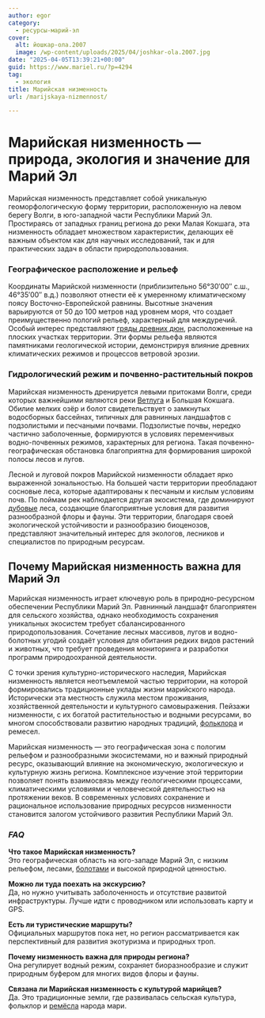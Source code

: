 ```yaml
---
author: egor
category:
  - ресурсы-марий-эл
cover:
  alt: йошкар-ола.2007
  image: /wp-content/uploads/2025/04/joshkar-ola.2007.jpg
date: "2025-04-05T13:39:21+00:00"
guid: https://www.mariel.ru/?p=4294
tag:
  - экология
title: Марийская низменность
url: /marijskaya-nizmennost/

---
```

# Марийская низменность — природа, экология и значение для Марий Эл

Марийская низменность представляет собой уникальную геоморфологическую форму территории, расположенную на левом берегу Волги, в юго-западной части Республики Марий Эл. Простираясь от западных границ региона до реки Малая Кокшага, эта низменность обладает множеством характеристик, делающих её важным объектом как для научных исследований, так и для практических задач в области природопользования.

### Географическое расположение и рельеф

Координаты Марийской низменности (приблизительно 56°30′00″ с.ш., 46°35′00″ в.д.) позволяют отнести её к умеренному климатическому поясу Восточно-Европейской равнины. Высотные значения варьируются от 50 до 100 метров над уровнем моря, что создает преимущественно пологий рельеф, характерный для междуречий. Особый интерес представляют [гряды древних дюн](/pamyatnik-prirody-respublikanskogo-znacheniya-karman-kuryk/), расположенные на плоских участках территории. Эти формы рельефа являются памятниками геологической истории, демонстрируя влияние древних климатических режимов и процессов ветровой эрозии.

### Гидрологический режим и почвенно-растительный покров

Марийская низменность дренируется левыми притоками Волги, среди которых важнейшими являются реки [Ветлуга](/vetryanaya-melnicza-xix-veka/) и Большая Кокшага. Обилие мелких озёр и болот свидетельствует о замкнутых водосборных бассейнах, типичных для равнинных ландшафтов с подзолистыми и песчаными почвами. Подзолистые почвы, нередко частично заболоченные, формируются в условиях переменчивых водно-почвенных режимов, характерных для региона. Такая почвенно-географическая обстановка благоприятна для формирования широкой полосы лесов и лугов.

Лесной и луговой покров Марийской низменности обладает ярко выраженной зональностью. На большей части территории преобладают сосновые леса, которые адаптированы к песчаным и кислым условиям почв. По поймам рек наблюдается другая экосистема, где доминируют [дубовые](/dubovaya-roshha/) леса, создающие благоприятные условия для развития разнообразной флоры и фауны. Эти территории, благодаря своей экологической устойчивости и разнообразию биоценозов, представляют значительный интерес для экологов, лесников и специалистов по природным ресурсам.

## **Почему Марийская низменность важна для Марий Эл**

Марийская низменность играет ключевую роль в природно-ресурсном обеспечении Республики Марий Эл. Равнинный ландшафт благоприятен для сельского хозяйства, однако необходимость сохранения уникальных экосистем требует сбалансированного природопользования. Сочетание лесных массивов, лугов и водно-болотных угодий создаёт условия для обитания редких видов растений и животных, что требует проведения мониторинга и разработки программ природоохранной деятельности.

С точки зрения культурно-исторического наследия, Марийская низменность является неотъемлемой частью территории, на которой формировались традиционные уклады жизни марийского народа. Исторически эта местность служила местом проживания, хозяйственной деятельности и культурного самовыражения. Пейзажи низменности, с их богатой растительностью и водными ресурсами, во многом способствовали развитию народных традиций, [фольклора](/marijskij-leshij/) и ремесел.

Марийская низменность — это географическая зона с пологим рельефом и разнообразными экосистемами, но и важный природный ресурс, оказывающий влияние на экономическую, экологическую и культурную жизнь региона. Комплексное изучение этой территории позволяет понять взаимосвязь между геологическими процессами, климатическими условиями и человеческой деятельностью на протяжении веков. В современных условиях сохранение и рациональное использование природных ресурсов низменности становится залогом устойчивого развития Республики Марий Эл.

### _**FAQ**_

**Что такое Марийская низменность?**  
Это географическая область на юго-западе Марий Эл, с низким рельефом, лесами, [болотами](/ozero-konan-er-i-zolotoe-boloto/) и высокой природной ценностью.

**Можно ли туда поехать на экскурсию?**  
Да, но нужно учитывать заболоченность и отсутствие развитой инфраструктуры. Лучше идти с проводником или использовать карту и GPS.

**Есть ли туристические маршруты?**  
Официальных маршрутов пока нет, но регион рассматривается как перспективный для развития экотуризма и природных троп.

**Почему низменность важна для природы региона?**  
Она регулирует водный режим, сохраняет биоразнообразие и служит природным буфером для многих видов флоры и фауны.

**Связана ли Марийская низменность с культурой марийцев?**  
Да. Это традиционные земли, где развивалась сельская культура, фольклор и [ремёсла](/ekskursiya-garmoshki/) народа мари.
